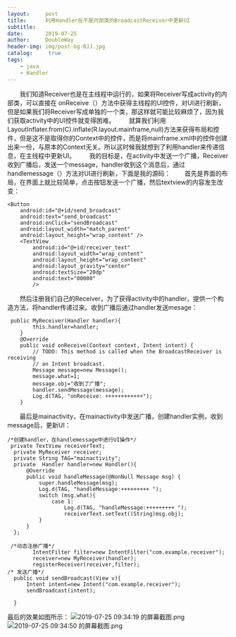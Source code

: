 ```yaml
---
layout:     post
title:      利用Handler在不是内部类的BroadcastReceiver中更新UI
subtitle:   
date:       2019-07-25
author:     DoubleWay
header-img: img/post-bg-BJJ.jpg
catalog: 	 true
tags:
    - java
    - Handler
---
```

&emsp;&emsp;我们知道Receiver也是在主线程中运行的，如果将Receiver写成activity的内部类，可以直接在 onReceive（）方法中获得主线程的UI控件，对UI进行刷新，但是如果我们将Receiver写成单独的一个类，那这样就可能比较麻烦了，因为我们获取activity中的UI控件就变得困难。
&emsp;&emsp;就算我们利用LayoutInflater.from(C).inflate(R.layout.mainframe,null)方法来获得布局和控件，但是这不是取得你的Context中的控件，而是将mainframe.xml中的控件创建出来一份，与原本的Context无关。所以这时候我就想到了利用handler来传递信息，在主线程中更新UI。
&emsp;&emsp;我的目标是，在activity中发送一个广播，Receiver收到广播后，发送一个message，handler收到这个消息后，通过handlemessage（）方法对UI进行刷新，下面是我的源码：
&emsp;&emsp;首先是界面的布局，在界面上就比较简单，点击按钮发送一个广播，然后textview的内容发生改变：
````
<Button
    android:id="@+id/send_broadcast"
    android:text="send_broadcast"
    android:onClick="sendBroadcast"
    android:layout_width="match_parent"
    android:layout_height="wrap_content" />
    <TextView
        android:id="@+id/receiver_text"
        android:layout_width="wrap_content"
        android:layout_height="wrap_content"
        android:layout_gravity="center"
        android:textSize="20dp"
        android:text="00000"
        />
`````
&emsp;&emsp;然后注册我们自己的Receiver，为了获得activity中的handler，提供一个构造方法，将handler传递过来。收到广播后通过handler发送mesage：
`````
 public MyReceiver(Handler handler){
        this.handler=handler;
    }
    @Override
    public void onReceive(Context context, Intent intent) {
        // TODO: This method is called when the BroadcastReceiver is receiving
        // an Intent broadcast.
        Message message=new Message();
        message.what=1;
        message.obj="收到了广播";
        handler.sendMessage(message);
        Log.d(TAG, "onReceive: ++++++++++++");
    }
`````
&emsp;&emsp;最后是mainactivity，在mainactivity中发送广播，创建handler实例，收到message后，更新UI：
`````
/*创建handler，在handlemessage中进行UI操作*/
 private TextView receiverText;
  private MyReceiver receiver;
  private String TAG="mainactivity";
  private  Handler handler=new Handler(){
      @Override
      public void handleMessage(@NonNull Message msg) {
          super.handleMessage(msg);
          Log.d(TAG, "handleMessage:+++++++++ ");
          switch (msg.what){
              case 1:
                  Log.d(TAG, "handleMessage:+++++++++ ");
                  receiverText.setText((String)msg.obj);
          }
      }
  };

 /*动态注册广播*/
        IntentFilter filter=new IntentFilter("com.example.receiver");
        receiver=new MyReceiver(handler);
        registerReceiver(receiver,filter);
/* 发送广播*/
  public void sendBroadcast(View v){
      Intent intent=new Intent("com.example.receiver");
      sendBroadcast(intent);

  }
``````
最后的效果如图所示：
![2019-07-25 09:34:19 的屏幕截图.png](https://upload-images.jianshu.io/upload_images/16808961-a2cc7328c4b901c4.png?imageMogr2/auto-orient/strip%7CimageView2/2/w/1240)
![2019-07-25 09:34:50 的屏幕截图.png](https://upload-images.jianshu.io/upload_images/16808961-2cdd35b3490415bb.png?imageMogr2/auto-orient/strip%7CimageView2/2/w/1240)

